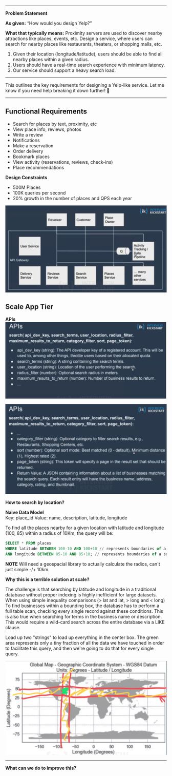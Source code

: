 
---

**Problem Statement**  

**As given:** “How would you design Yelp?”  

**What that typically means:** Proximity servers are used to discover nearby attractions like places, events, etc. Design a service, where users can search for nearby places like restaurants, theaters, or shopping malls, etc.  

1. Given their location (longitude/latitude), users should be able to find all nearby places within a given radius.  
2. Users should have a real-time search experience with minimum latency.  
3. Our service should support a heavy search load.  

---

This outlines the key requirements for designing a Yelp-like service. Let me know if you need help breaking it down further! 🚀

---

## Functional Requirements 

* Search for places by text, proximity, etc
* View place info, reviews, photos
* Write a review 
* Notifications
* Make a reservation 
* Order delivery 
* Bookmark places 
* View activity (reservations, reviews, check-ins)
* Place recommendations 

**Design Constraints** 

* 500M Places
* 100K queries per second 
* 20% growth in the number of places and QPS each year 

![alt text](image.png)


## Scale App Tier 

**APIs**
![alt text](image-1.png)

![alt text](image-2.png)

**How to search by location?**  

**Naive Data Model**  
Key: place_id Value: name, description, latitude, longitude  

To find all the places nearby for a given location with latitude and longitude (100, 85) within a radius of 10Km, the query will be:

```sql
SELECT * FROM places
WHERE latitude BETWEEN 100-10 AND 100+10 // represents boundaries of a square
AND longitude BETWEEN 85-10 AND 85+10; // represents boundaries of a square

```
**NOTE** Will need a geospacial library to actually calculate the radios, can't just simple -/+ 10km. 

**Why this is a terrible solution at scale?** 

The challenge is that searching by latitude and longitude in a traditional database without proper indexing is highly inefficient for large datasets. When using simple inequality comparisons (> lat and lat, > long and < long) To find businesses within a bounding box, the database has to perform a full table scan, checking every single record against these conditions. This is also true when searching for terms in the business name or description. This would require a wild-card search across the entire database via a LIKE clause.

Load up two "strings" to load up everything in the center box. The green area represents only a tiny fraction of all the data we have touched in order to facilitate this query, and then we're going to do that for every single query. 

![alt text](image-3.png)

---

**What can we do to improve this?** 

